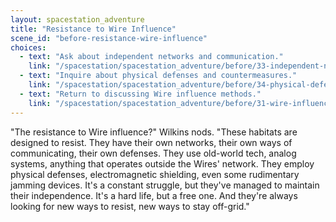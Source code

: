 ```yaml
---
layout: spacestation_adventure
title: "Resistance to Wire Influence"
scene_id: "before-resistance-wire-influence"
choices:
  - text: "Ask about independent networks and communication."
    link: "/spacestation/spacestation_adventure/before/33-independent-networks-comms"
  - text: "Inquire about physical defenses and countermeasures."
    link: "/spacestation/spacestation_adventure/before/34-physical-defenses-countermeasures"
  - text: "Return to discussing Wire influence methods."
    link: "/spacestation/spacestation_adventure/before/31-wire-influence-methods"
---
```


"The resistance to Wire influence?" Wilkins nods. "These habitats are designed to resist. They have their own networks, their own ways of communicating, their own defenses. They use old-world tech, analog systems, anything that operates outside the Wires' network. They employ physical defenses, electromagnetic shielding, even some rudimentary jamming devices. It's a constant struggle, but they've managed to maintain their independence. It's a hard life, but a free one. And they're always looking for new ways to resist, new ways to stay off-grid."
